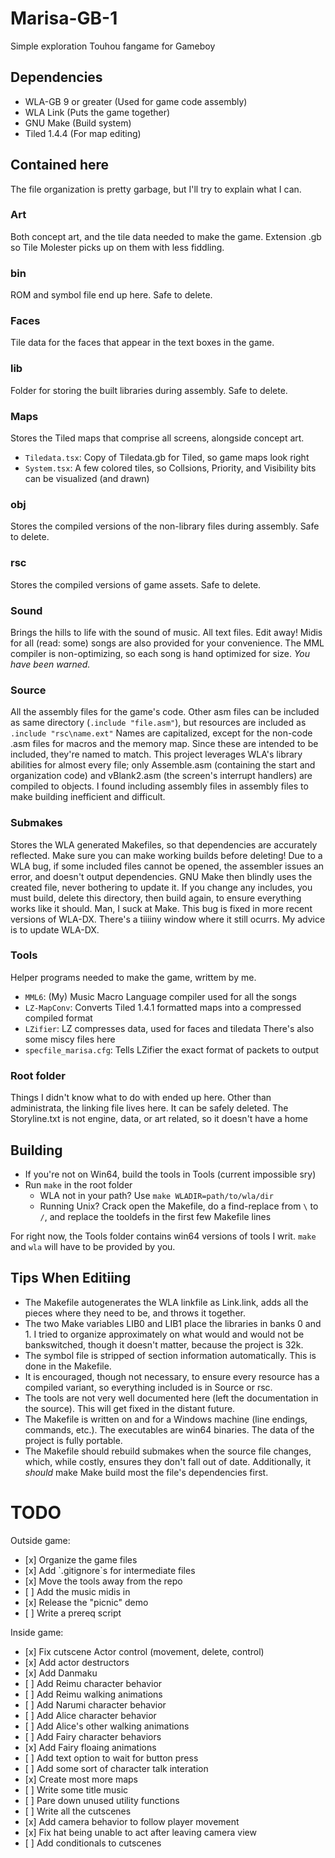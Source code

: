 # Marisa-GB-1
Simple exploration Touhou fangame for Gameboy

## Dependencies
<ul>
<li />WLA-GB 9 or greater (Used for game code assembly)
<li />WLA Link (Puts the game together)
<li />GNU Make (Build system)
<li />Tiled 1.4.4 (For map editing)
</ul>

## Contained here

The file organization is pretty garbage, but I'll try to explain what I can.

### Art
Both concept art, and the tile data needed to make the game. Extension .gb so Tile Molester picks up on them with less fiddling.

### bin
ROM and symbol file end up here. Safe to delete.

### Faces
Tile data for the faces that appear in the text boxes in the game.

### lib
Folder for storing the built libraries during assembly. Safe to delete.

### Maps
Stores the Tiled maps that comprise all screens, alongside concept art.
- `Tiledata.tsx`: Copy of Tiledata.gb for Tiled, so game maps look right
- `System.tsx`: A few colored tiles, so Collsions, Priority, and Visibility bits can be visualized (and drawn)

### obj
Stores the compiled versions of the non-library files during assembly. Safe to delete.

### rsc
Stores the compiled versions of game assets. Safe to delete.

### Sound
Brings the hills to life with the sound of music. All text files. Edit away!
Midis for all (read: some) songs are also provided for your convenience.
The MML compiler is non-optimizing, so each song is hand optimized for size. *You have been warned.*

### Source
All the assembly files for the game's code. Other asm files can be included as same directory (`.include "file.asm"`), but resources are included as `.include "rsc\name.ext"`
Names are capitalized, except for the non-code .asm files for macros and the memory map. Since these are intended to be included, they're named to match.
This project leverages WLA's library abilities for almost every file; only Assemble.asm (containing the start and organization code) and vBlank2.asm (the screen's interrupt handlers) are compiled to objects.
I found including assembly files in assembly files to make building inefficient and difficult.

### Submakes
Stores the WLA generated Makefiles, so that dependencies are accurately reflected. Make sure you can make working builds before deleting! Due to a WLA bug, if some included files cannot be opened, the assembler issues an error, and doesn't output dependencies. GNU Make then blindly uses the created file, never bothering to update it.
If you change any includes, you must build, delete this directory, then build again, to ensure everything works like it should.
Man, I suck at Make.
This bug is fixed in more recent versions of WLA-DX. There's a tiiiiny window where it still ocurrs. My advice is to update WLA-DX.

### Tools
Helper programs needed to make the game, writtem by me.
- `MML6`: (My) Music Macro Language compiler used for all the songs
- `LZ-MapConv`: Converts Tiled 1.4.1 formatted maps into a compressed compiled format
- `LZifier`: LZ compresses data, used for faces and tiledata
There's also some miscy files here
- `specfile_marisa.cfg`: Tells LZifier the exact format of packets to output


### Root folder
Things I didn't know what to do with ended up here. Other than administrata, the linking file lives here. It can be safely deleted.
The Storyline.txt is not engine, data, or art related, so it doesn't have a home

## Building
- If you're not on Win64, build the tools in Tools (current impossible sry)
- Run `make` in the root folder
    - WLA not in your path? Use `make WLADIR=path/to/wla/dir`
    - Running Unix? Crack open the Makefile, do a find-replace from `\` to `/`, and replace the tooldefs in the first few Makefile lines

For right now, the Tools folder contains win64 versions of tools I writ. `make` and `wla` will have to be provided by you.

## Tips When Editiing
- The Makefile autogenerates the WLA linkfile as Link.link, adds all the pieces where they need to be, and throws it together.
- The two Make variables LIB0 and LIB1 place the libraries in banks 0 and 1. I tried to organize approximately on what would and would not be bankswitched, though it doesn't matter, because the project is 32k.
- The symbol file is stripped of section information automatically. This is done in the Makefile.
- It is encouraged, though not necessary, to ensure every resource has a compiled variant, so everything included is in Source or rsc.
- The tools are not very well documented here (left the documentation in the source). This will get fixed in the distant future.
- The Makefile is written on and for a Windows machine (line endings, commands, etc.). The executables are win64 binaries. The data of the project is fully portable.
- The Makefile should rebuild submakes when the source file changes, which, while costly, ensures they don't fall out of date. Additionally, it _should_ make Make build most the file's dependencies first.

# TODO
Outside game:
<ul>
<li />[x] Organize the game files
<li />[x] Add `.gitignore`s for intermediate files
<li />[x] Move the tools away from the repo
<li />[ ] Add the music midis in
<li />[x] Release the "picnic" demo
<li />[ ] Write a prereq script
</ul>
Inside game:
<ul>
<li />[x] Fix cutscene Actor control (movement, delete, control)
<li />[x] Add actor destructors
<li />[x] Add Danmaku
<li />[ ] Add Reimu character behavior
<li />[ ] Add Reimu walking animations
<li />[ ] Add Narumi character behavior
<li />[ ] Add Alice character behavior
<li />[ ] Add Alice's other walking animations
<li />[ ] Add Fairy character behaviors
<li />[x] Add Fairy floaing animations
<li />[ ] Add text option to wait for button press
<li />[ ] Add some sort of character talk interation
<li />[x] Create most more maps
<li />[ ] Write some title music
<li />[ ] Pare down unused utility functions
<li />[ ] Write all the cutscenes
<li />[x] Add camera behavior to follow player movement
<li />[x] Fix hat being unable to act after leaving camera view
<li />[ ] Add conditionals to cutscenes
</ul>

